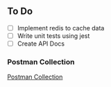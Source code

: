 ## To Do 

- [ ] Implement redis to cache data
- [ ] Write unit tests using  jest
- [ ] Create API Docs

### Postman Collection
[Postman Collection](Progress_Sync.postman_collection.json)